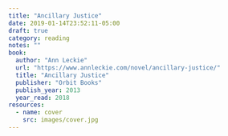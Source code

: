 ```yaml
---
title: "Ancillary Justice"
date: 2019-01-14T23:52:11-05:00
draft: true
category: reading
notes: ""
book:
  author: "Ann Leckie"
  url: "https://www.annleckie.com/novel/ancillary-justice/"
  title: "Ancillary Justice"
  publisher: "Orbit Books"
  publish_year: 2013
  year_read: 2018
resources:
  - name: cover
    src: images/cover.jpg
---
```


